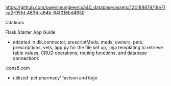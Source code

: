 https://github.com/owenseunglee/cs340_database/assets/124188879/19e71ca2-95fd-4634-a64b-64f016bd4650



Citations

Flask Starter App Guide
- adapted in db_connector, prescriptMeds, meds, owners, pets, prescriptions, vets, app.py for the file set up, jinja templating to retrieve table values, CRUD operations, routing functions, and database connections

icons8.com
- utilized 'pet pharmacy' favicon and logo
